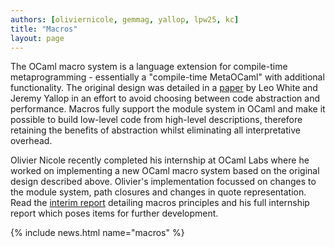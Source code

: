 ```yaml
---
authors: [oliviernicole, gemmag, yallop, lpw25, kc]
title: "Macros"
layout: page
---
```


The OCaml macro system is a language extension for compile-time metaprogramming - essentially a "compile-time MetaOCaml" with additional functionality. The original design was detailed in a [paper](http://www.lpw25.net/ocaml2015-abs1.pdf) by Leo White and Jeremy Yallop in an effort to avoid choosing between code abstraction and performance. Macros fully support the module system in OCaml and make it possible to build low-level code from high-level descriptions, therefore retaining the benefits of abstraction whilst eliminating all interpretative overhead.

Olivier Nicole recently completed his internship at OCaml Labs where he worked on implementing a new OCaml macro system based on the original design described above. Olivier's implementation focussed on changes to the module system, path closures and changes in quote representation. Read the [interim report](https://oliviernicole.github.io/about_macros.html) detailing macros principles and his full internship report which poses items for further development.

{% include news.html name="macros" %}
